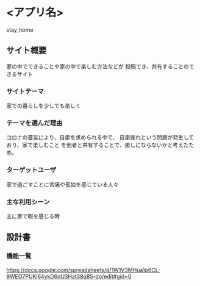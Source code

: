 # <アプリ名>
stay_home

## サイト概要
家の中でできることや家の中で楽しむ方法などが
投稿でき、共有することのできるサイト

### サイトテーマ
家での暮らしを少しでも楽しく

### テーマを選んだ理由
コロナの蔓延により、自粛を求められる中で、
自粛疲れという問題が発生しており、家で楽しむこと
を他者と共有することで、癒しにならないかと考えたため。

### ターゲットユーザ
家で過ごすことに苦痛や孤独を感じている人々

### 主な利用シーン
主に家で暇を感じる時

## 設計書

### 機能一覧
https://docs.google.com/spreadsheets/d/1W1V3MHua1p6CL-9WEO7PUKl64ykD6dU3Hat38q85-do/edit#gid=0